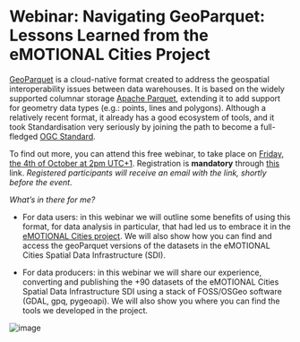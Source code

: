 # Webinar: Navigating GeoParquet: Lessons Learned from the eMOTIONAL Cities Project

[GeoParquet](https://geoparquet.org/) is a cloud-native format created to address the geospatial interoperability issues between data warehouses. It is based on the widely supported columnar storage [Apache Parquet](https://parquet.apache.org/), extending it to add support for geometry data types (e.g.: points, lines and polygons). Although a relatively recent format, it already has a good ecosystem of tools, and it took Standardisation very seriously by joining the path to become a full-fledged [OGC Standard](https://github.com/opengeospatial/geoparquet).

To find out more, you can attend this free webinar, to take place on [Friday, the 4th of October at 2pm UTC+1](https://www.timeanddate.com/worldclock/meetingtime.html?day=4&month=10&year=2024&p1=224&p2=179&p3=16&p4=44&p5=240&p6=136&p7=133&iv=0). Registration is **mandatory** through [this](https://docs.google.com/forms/d/e/1FAIpQLSdrIi95ccgyuy9L6Ewskpa1qnRw6eJj-x7lb5dHhRDsnnNWsA/viewform) link. *Registered participants will receive an email with the link, shortly before the event*.

*What’s in there for me?*

* For data users: in this webinar we will outline some benefits of using this format, for data analysis in particular, that had led us to embrace it in the [eMOTIONAL Cities project](https://emotionalcities-h2020.eu/). We will also show how you can find and access the geoParquet versions of the datasets in the eMOTIONAL Cities Spatial Data Infrastructure (SDI). 

* For data producers: in this webinar we will share our experience, converting and publishing the +90 datasets of the eMOTIONAL Cities Spatial Data Infrastructure SDI using a stack of FOSS/OSGeo software (GDAL, gpq, pygeoapi). We will also show you where you can find the tools we developed in the project.


![image](https://lh7-rt.googleusercontent.com/docsz/AD_4nXc1lAaIrOcWpcduQ3wQUJo55XQxzZjlavlYTkbaalZ5MuQhhWY6JoCSSE_feZgmBILpw9H5vtK0YXeCjgCgBA10IVgDiXeom5jc2wX7Qq5icjJvJ9WYVPeDth_eyuT7gCEbytr9bQw6j8ikjGKZAKUWPafN?key=OV2KUtWJiAeCzrFvjZS0HQ)